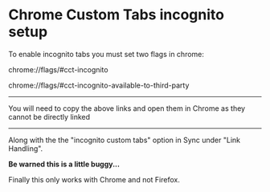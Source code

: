 # Chrome Custom Tabs incognito setup

To enable incognito tabs you must set two flags in chrome:

chrome://flags/#cct-incognito

chrome://flags/#cct-incognito-available-to-third-party

-----

You will need to copy the above links and open them in Chrome as they cannot be directly linked

-----

Along with the the "incognito custom tabs" option in Sync under "Link Handling".

**Be warned this is a little buggy...**

Finally this only works with Chrome and not Firefox.
